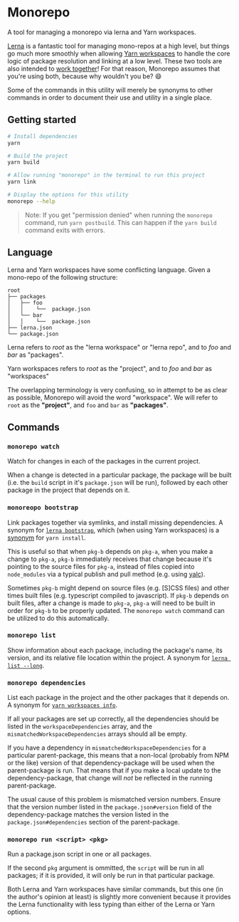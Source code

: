 # Monorepo

A tool for managing a monorepo via lerna and Yarn workspaces.

[Lerna] is a fantastic tool for managing mono-repos at a high level, but things go much more smoothly when allowing [Yarn workspaces] to handle the core logic of package resolution and linking at a low level. These two tools are also intended to [work together][lerna-yarn]! For that reason, Monorepo assumes that you're using both, because why wouldn't you be? :smile:

Some of the commands in this utility will merely be synonyms to other commands in order to document their use and utility in a single place.

[lerna]: https://github.com/lerna/lerna
[yarn workspaces]: https://yarnpkg.com/lang/en/docs/workspaces/
[lerna-yarn]: https://github.com/lerna/lerna/pull/899

## Getting started

```bash
# Install dependencies
yarn

# Build the project
yarn build

# Allow running "monorepo" in the terminal to run this project
yarn link

# Display the options for this utility
monorepo --help
```

> Note: If you get "permission denied" when running the `monorepo` command, run `yarn postbuild`. This can happen if the `yarn build` command exits with errors.

## Language

Lerna and Yarn workspaces have some conflicting language. Given a mono-repo of the following structure:

```
root
├── packages
│   ├── foo
│   │    └──  package.json
│   └── bar
│   │    └──  package.json
├── lerna.json
└── package.json
```

Lerna refers to _root_ as the "lerna workspace" or "lerna repo", and to _foo_ and _bar_ as "packages".

Yarn workspaces refers to _root_ as the "project", and to _foo_ and _bar_ as "workspaces"

The overlapping terminology is very confusing, so in attempt to be as clear as possible, Monorepo will avoid the word "workspace". We will refer to `root` as the **"project"**, and `foo` and `bar` as **"packages"**.

## Commands

### `monorepo watch`

Watch for changes in each of the packages in the current project.

When a change is detected in a particular package, the package will be built (i.e. the `build` script in it's `package.json` will be run), followed by each other package in the project that depends on it.

### `monoreopo bootstrap`

Link packages together via symlinks, and install missing dependencies. A synonym for [`lerna bootstrap`][lerna-bootstrap], which (when using Yarn workspaces) is a [synonym][lerna-yarn] for `yarn install`.

This is useful so that when `pkg-b` depends on `pkg-a`, when you make a change to `pkg-a`, `pkg-b` immediately receives that change because it's pointing to the source files for `pkg-a`, instead of files copied into `node_modules` via a typical publish and pull method (e.g. using [yalc]).

Sometimes `pkg-b` might depend on source files (e.g. [S]CSS files) and other times built files (e.g. typescript compiled to javascript). If `pkg-b` depends on built files, after a change is made to `pkg-a`, `pkg-a` will need to be built in order for `pkg-b` to be properly updated. The `monorepo watch` command can be utilized to do this automatically.

[lerna-bootstrap]: https://github.com/lerna/lerna/tree/master/commands/bootstrap
[yalc]: https://github.com/whitecolor/yalc

### `monorepo list`

Show information about each package, including the package's name, its version, and its relative file location within the project. A synonym for [`lerna list --long`][lerna-list-long].

[lerna-list-long]: https://github.com/lerna/lerna/tree/master/commands/list#--long

### `monorepo dependencies`

List each package in the project and the other packages that it depends on. A synonym for [`yarn workspaces info`][yarn-workspaces-info].

If all your packages are set up correctly, all the dependencies should be listed in the `workspaceDependencies` array, and the `mismatchedWorkspaceDependencies` arrays should all be empty.

If you have a dependency in `mismatchedWorkspaceDependencies` for a particular parent-package, this means that a non-local (probably from NPM or the like) version of that dependency-package will be used when the parent-package is run. That means that if you make a local update to the dependency-package, that change will _not_ be reflected in the running parent-package.

The usual cause of this problem is mismatched version numbers. Ensure that the version number listed in the `package.json#version` field of the dependency-package matches the version listed in the `package.json#dependencies` section of the parent-package.

[yarn-workspaces-info]: https://yarnpkg.com/lang/en/docs/cli/workspaces/#toc-yarn-workspaces-info

### `monorepo run <script> <pkg>`

Run a package.json script in one or all packages.

If the second `pkg` argument is ommitted, the `script` will be run in all packages; if it is provided, it will only be run in that particular package.

Both Lerna and Yarn workspaces have similar commands, but this one (in the author's opinion at least) is slightly more convenient because it provides the Lerna functionality with less typing than either of the Lerna or Yarn options.
